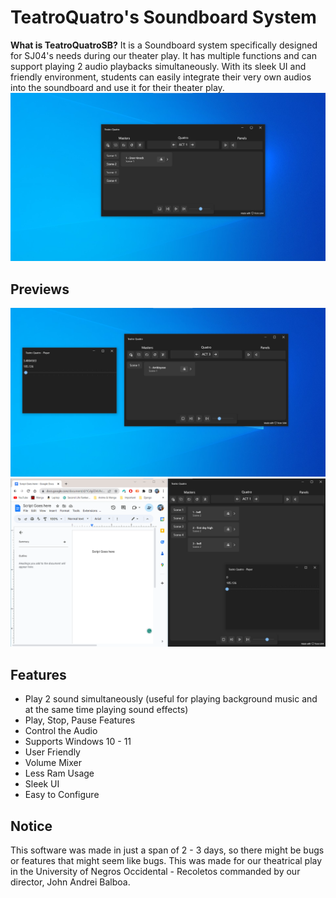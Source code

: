 # TeatroQuatro's Soundboard System
**What is TeatroQuatroSB?** It is a Soundboard system specifically designed for SJ04's needs during our theater play. It has multiple functions and can support playing 2 audio playbacks simultaneously. With its sleek UI and friendly environment, students can easily integrate their very own audios into the soundboard and use it for their theater play.
![image](https://github.com/Dichill/TeatroQuatro/blob/main/Images/1.png?raw=true)

## Previews
![image](https://github.com/Dichill/TeatroQuatro/blob/main/Images/2.png?raw=true)
![image](https://github.com/Dichill/TeatroQuatro/blob/main/Images/3.png?raw=true)

## Features
- Play 2 sound simultaneously (useful for playing background music and at the same time playing sound effects)
- Play, Stop, Pause Features
- Control the Audio
- Supports Windows 10 - 11
- User Friendly
- Volume Mixer
- Less Ram Usage
- Sleek UI
- Easy to Configure

## Notice
This software was made in just a span of 2 - 3 days, so there might be bugs or features that might seem like bugs. This was made for our theatrical play in the University of Negros Occidental - Recoletos commanded by our director, John Andrei Balboa.

